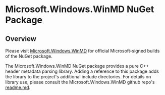 # Microsoft.Windows.WinMD NuGet Package

## Overview

Please visit [Microsoft.Windows.WinMD](https://www.nuget.org/packages/Microsoft.Windows.WinMD/) for official Microsoft-signed builds of the NuGet package.  

The Microsoft.Windows.WinMD NuGet package provides a pure C++ header metadata parsing library.  Adding a reference to this package adds the library to the project's additional include directories.  For details on library use, please consult the Microsoft.Windows.WinMD github repo's [readme.md](https://github.com/microsoft/winmd/blob/master/README.md).
